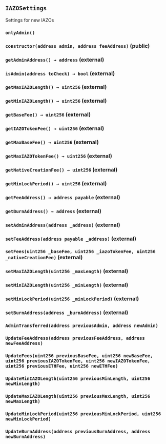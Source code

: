 ## `IAZOSettings`

Settings for new IAZOs



### `onlyAdmin()`






### `constructor(address admin, address feeAddress)` (public)





### `getAdminAddress() → address` (external)





### `isAdmin(address toCheck) → bool` (external)





### `getMaxIAZOLength() → uint256` (external)





### `getMinIAZOLength() → uint256` (external)





### `getBaseFee() → uint256` (external)





### `getIAZOTokenFee() → uint256` (external)





### `getMaxBaseFee() → uint256` (external)





### `getMaxIAZOTokenFee() → uint256` (external)





### `getNativeCreationFee() → uint256` (external)





### `getMinLockPeriod() → uint256` (external)





### `getFeeAddress() → address payable` (external)





### `getBurnAddress() → address` (external)





### `setAdminAddress(address _address)` (external)





### `setFeeAddress(address payable _address)` (external)





### `setFees(uint256 _baseFee, uint256 _iazoTokenFee, uint256 _nativeCreationFee)` (external)





### `setMaxIAZOLength(uint256 _maxLength)` (external)





### `setMinIAZOLength(uint256 _minLength)` (external)





### `setMinLockPeriod(uint256 _minLockPeriod)` (external)





### `setBurnAddress(address _burnAddress)` (external)






### `AdminTransferred(address previousAdmin, address newAdmin)`





### `UpdateFeeAddress(address previousFeeAddress, address newFeeAddress)`





### `UpdateFees(uint256 previousBaseFee, uint256 newBaseFee, uint256 previousIAZOTokenFee, uint256 newIAZOTokenFee, uint256 previousETHFee, uint256 newETHFee)`





### `UpdateMinIAZOLength(uint256 previousMinLength, uint256 newMinLength)`





### `UpdateMaxIAZOLength(uint256 previousMaxLength, uint256 newMaxLength)`





### `UpdateMinLockPeriod(uint256 previousMinLockPeriod, uint256 newMinLockPeriod)`





### `UpdateBurnAddress(address previousBurnAddress, address newBurnAddress)`





